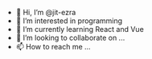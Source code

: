 - 👋 Hi, I’m @jit-ezra
- 👀 I’m interested in programming
- 🌱 I’m currently learning React and Vue
- 💞️ I’m looking to collaborate on ...
- 📫 How to reach me ...

<!---
jit-ezra/jit-ezra is a ✨ special ✨ repository because its `README.md` (this file) appears on your GitHub profile.
You can click the Preview link to take a look at your changes.
--->
